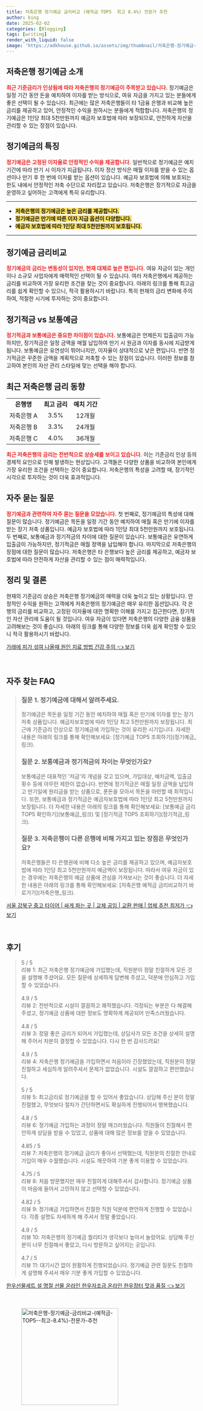 ```yaml
---
title: 저축은행 정기예금 금리비교 (예적금 TOP5  최고 8.4%) 전문가 추천
author: bing
date: 2025-02-02
categories: [Blogging]
tags: [writing]
render_with_liquid: false
image: 'https://adkhouse.github.io/assets/img/thumbnail/저축은행-정기예금-금리비교-(예적금-TOP5--최고-8.4%)-전문가-추천.webp'
---
```



<h2 id='저축은행 정기예금 소개'>저축은행 정기예금 소개</h2>

<p><b><span style="color: #ee2323;">최근 기준금리가 인상됨에 따라 저축은행의 정기예금이 주목받고 있습니다.</span></b> 정기예금은 일정 기간 동안 돈을 예치하여 이자를 받는 방식으로, 여유 자금을 가지고 있는 분들에게 좋은 선택이 될 수 있습니다. 최근에는 많은 저축은행들이 타 1금융 은행과 비교해 높은 금리를 제공하고 있어, 안정적인 수익을 원하시는 분들에게 적합합니다. 저축은행의 정기예금은 1인당 최대 5천만원까지 예금자 보호법에 따라 보장되므로, 안전하게 자산을 관리할 수 있는 장점이 있습니다.</p>

<h2 id='정기예금의 특징'>정기예금의 특징</h2>

<p><b><span style="color: #ee2323;">정기예금은 고정된 이자율로 안정적인 수익을 제공합니다.</span></b> 일반적으로 정기예금은 예치 기간에 따라 만기 시 이자가 지급됩니다. 이자 정산 방식은 매월 이자를 받을 수 있는 옵션이나 만기 후 한 번에 이자를 받는 옵션이 있습니다. 예금자 보호법에 의해 보호되는 한도 내에서 안정적인 저축 수단으로 자리잡고 있습니다. 저축은행은 장기적으로 자금을 운영하고 싶어하는 고객에게 특히 유리합니다.</p>

<hr />

<ul>
    <li><b><span style="background-color: #ffe066;">저축은행의 정기예금은 높은 금리를 제공합니다.</span></b></li>
    <li><b><span style="background-color: #ffe066;">정기예금은 만기에 따른 이자 지급 옵션이 다양합니다.</span></b></li>
    <li><b><span style="background-color: #ffe066;">예금자 보호법에 따라 1인당 최대 5천만원까지 보호됩니다.</span></b></li>
</ul>

<hr />

<h2 id='정기예금 금리비교'>정기예금 금리비교</h2>

<p><b><span style="color: #ee2323;">정기예금의 금리는 변동성이 있지만, 현재 대체로 높은 편입니다.</span></b> 여유 자금이 있는 개인이나 소규모 사업자에게 매력적인 선택이 될 수 있습니다. 여러 저축은행에서 제공하는 금리를 비교하여 가장 유리한 조건을 찾는 것이 중요합니다. 아래의 링크를 통해 최고금리를 쉽게 확인할 수 있으니, 적극 활용하시기 바랍니다. 특히 현재의 금리 변화에 주의하여, 적절한 시기에 투자하는 것이 중요합니다.</p>

<h2 id='정기적금 vs 보통예금'>정기적금 vs 보통예금</h2>

<p><b><span style="color: #ee2323;">정기적금과 보통예금은 중요한 차이점이 있습니다.</span></b> 보통예금은 언제든지 입출금이 가능하지만, 정기적금은 일정 금액을 매월 납입하여 만기 시 원금과 이자를 동시에 지급받게 됩니다. 보통예금은 유연성이 뛰어나지만, 이자율이 상대적으로 낮은 편입니다. 반면 정기적금은 꾸준한 금액을 계획적으로 저축할 수 있는 장점이 있습니다. 이러한 정보를 참고하여 본인의 자산 관리 스타일에 맞는 선택을 해야 합니다.</p>

<h2 id='최근 저축은행 금리 동향'>최근 저축은행 금리 동향</h2>

<table>
    <tr>
        <td style="text-align: center; height: 17px;"><b>은행명</b></td>
        <td style="text-align: center; height: 17px;"><b>최고 금리</b></td>
        <td style="text-align: center; height: 17px;"><b>예치 기간</b></td>
    </tr>
    <tr>
        <td style="text-align: center; height: 17px;">저축은행 A</td>
        <td style="text-align: center; height: 17px;">3.5%</td>
        <td style="text-align: center; height: 17px;">12개월</td>
    </tr>
    <tr>
        <td style="text-align: center; height: 17px;">저축은행 B</td>
        <td style="text-align: center; height: 17px;">3.3%</td>
        <td style="text-align: center; height: 17px;">24개월</td>
    </tr>
    <tr>
        <td style="text-align: center; height: 17px;">저축은행 C</td>
        <td style="text-align: center; height: 17px;">4.0%</td>
        <td style="text-align: center; height: 17px;">36개월</td>
    </tr>
</table>

<p><b><span style="color: #ee2323;">최근 저축은행의 금리는 전반적으로 상승세를 보이고 있습니다.</span></b> 이는 기준금리 인상 등의 경제적 요인으로 인해 발생하는 현상입니다. 고객들은 다양한 상품을 비교하여 본인에게 가장 유리한 조건을 선택하는 것이 중요합니다. 저축은행의 특성을 고려할 때, 장기적인 시각으로 투자하는 것이 더욱 효과적입니다.</p>

<h2 id='자주 묻는 질문'>자주 묻는 질문</h2>

<p><b><span style="color: #ee2323;">정기예금과 관련하여 자주 묻는 질문을 모았습니다.</span></b> 첫 번째로, 정기예금의 특성에 대해 질문이 많습니다. 정기예금은 목돈을 일정 기간 동안 예치하여 매월 혹은 만기에 이자를 받는 장기 저축 상품입니다. 예금자 보호법에 따라 1인당 최대 5천만원까지 보호됩니다. 두 번째로, 보통예금과 정기적금의 차이에 대한 질문이 있습니다. 보통예금은 유연하게 입출금이 가능하지만, 정기적금은 매월 정액을 납입해야 합니다. 마지막으로 저축은행의 장점에 대한 질문이 많습니다. 저축은행은 타 은행보다 높은 금리를 제공하고, 예금자 보호법에 따라 안전하게 자산을 관리할 수 있는 점이 매력적입니다.</p>

<h2 id='정리 및 결론'>정리 및 결론</h2>

<p>현재의 기준금리 상승은 저축은행 정기예금의 매력을 더욱 높이고 있는 상황입니다. 안정적인 수익을 원하는 고객에게 저축은행의 정기예금은 매우 유리한 옵션입니다. 각 은행의 금리를 비교하고, 고정된 이자율에 대한 명확한 이해를 가지고 접근한다면, 장기적인 자산 관리에 도움이 될 것입니다. 여유 자금이 있다면 저축은행의 다양한 금융 상품을 고려해보는 것이 좋습니다. 아래의 링크를 통해 다양한 정보를 더욱 쉽게 확인할 수 있으니 적극 활용하시기 바랍니다.</p>


<p><a class="click-button" title="가래에 피가 섞여 나올때 원인 치료 방법 건강 주의" href="https://adkhouse.github.io/posts/%EA%B0%80%EB%9E%98%EC%97%90-%ED%94%BC%EA%B0%80-%EC%84%9E%EC%97%AC-%EB%82%98%EC%98%AC%EB%95%8C-%EC%9B%90%EC%9D%B8-%EC%B9%98%EB%A3%8C-%EB%B0%A9%EB%B2%95-%EA%B1%B4%EA%B0%95-%EC%A3%BC%EC%9D%98/" rel="dofollow">가래에 피가 섞여 나올때 원인 치료 방법 건강 주의 👈 보기</a></p><br>
<h2 id='자주_찾는_FAQ'>자주 찾는 FAQ</h2>
<div itemscope="" itemtype="https://schema.org/FAQPage"> 
<blockquote> 
<div itemscope="" itemprop="mainEntity" itemtype="https://schema.org/Question"> 
<h3 itemprop="name">질문 1. 정기예금에 대해서 알려주세요.</h3> 
<div itemscope="" itemprop="acceptedAnswer" itemtype="https://schema.org/Answer"> 
<span itemprop="text"> 
<p>정기예금은 목돈을 일정 기간 동안 예치하여 매월 혹은 만기에 이자를 받는 장기저축 상품입니다. 예금자보호법에 따라 1인당 최고 5천만원까지 보장됩니다. 최근에 기준금리 인상으로 정기예금에 가입하는 것이 유리한 시기입니다. 자세한 내용은 아래의 링크를 통해 확인해보세요: [정기예금 TOP5 조회하기](정기예금_링크).</p> 
</span> 
</div> 
</div> 

<div itemscope="" itemprop="mainEntity" itemtype="https://schema.org/Question"> 
<h3 itemprop="name">질문 2. 보통예금과 정기적금의 차이는 무엇인가요?</h3> 
<div itemscope="" itemprop="acceptedAnswer" itemtype="https://schema.org/Answer"> 
<span itemprop="text"> 
<p>보통예금은 대표적인 '저금'의 개념을 갖고 있으며, 가입대상, 예치금액, 입출금 횟수 등에 아무런 제한이 없습니다. 반면에 정기적금은 매월 일정 금액을 납입하고 만기일에 원리금을 받는 상품으로, 푼돈을 모아서 목돈을 마련할 때 최적입니다. 또한, 보통예금과 정기적금은 예금자보호법에 따라 1인당 최고 5천만원까지 보장됩니다. 더 자세한 내용은 아래의 링크를 통해 확인해보세요: [보통예금 금리 TOP5 확인하기](보통예금_링크) 및 [정기적금 TOP5 조회하기](정기적금_링크).</p> 
</span> 
</div> 
</div> 

<div itemscope="" itemprop="mainEntity" itemtype="https://schema.org/Question"> 
<h3 itemprop="name">질문 3. 저축은행이 다른 은행에 비해 가지고 있는 장점은 무엇인가요?</h3> 
<div itemscope="" itemprop="acceptedAnswer" itemtype="https://schema.org/Answer"> 
<span itemprop="text"> 
<p>저축은행들은 타 은행권에 비해 다소 높은 금리를 제공하고 있으며, 예금자보호법에 따라 1인당 최고 5천만원까지 예금액이 보장됩니다. 따라서 여유 자금이 있는 경우에는 저축은행의 예금 상품에 관심을 가져보시는 것이 좋습니다. 더 자세한 내용은 아래의 링크를 통해 확인해보세요: [저축은행 예적금 금리비교하기 바로가기](저축은행_링크).</p> 
</span> 
</div> 
</div> 
</blockquote> 
</div>
<p><a class="click-button" title="서울 강북구 중고 타이어 | 싸게 파는 곳 | 교체 공임 | 교환 판매 | 업체 추천 최저가" href="https://adkhouse.github.io/posts/%EC%84%9C%EC%9A%B8-%EA%B0%95%EB%B6%81%EA%B5%AC-%EC%A4%91%EA%B3%A0-%ED%83%80%EC%9D%B4%EC%96%B4-%EC%8B%B8%EA%B2%8C-%ED%8C%8C%EB%8A%94-%EA%B3%B3-%EA%B5%90%EC%B2%B4-%EA%B3%B5%EC%9E%84-%EA%B5%90%ED%99%98-%ED%8C%90%EB%A7%A4-%EC%97%85%EC%B2%B4-%EC%B6%94%EC%B2%9C-%EC%B5%9C%EC%A0%80%EA%B0%80/" rel="dofollow">서울 강북구 중고 타이어 | 싸게 파는 곳 | 교체 공임 | 교환 판매 | 업체 추천 최저가 👈 보기</a></p><br>
<h2 id='후기'>후기</h2>
<div itemscope itemtype="https://schema.org/Product">
  <blockquote>
  <div itemprop="review" itemscope itemtype="https://schema.org/Review">
      <div itemprop="reviewRating" itemscope itemtype="https://schema.org/Rating"> <span itemprop="ratingValue">5</span> / <span itemprop="bestRating">5</span> </div>
      <span itemprop="reviewBody">리뷰 1: 최근 저축은행 정기예금에 가입했는데, 직원분이 정말 친절하게 모든 것을 설명해 주셨어요. 모든 질문에 상세하게 답변해 주셨고, 덕분에 안심하고 가입할 수 있었습니다.</span>
  </div>
  <br>
  <div itemprop="review" itemscope itemtype="https://schema.org/Review">
      <div itemprop="reviewRating" itemscope itemtype="https://schema.org/Rating"> <span itemprop="ratingValue">4.9</span> / <span itemprop="bestRating">5</span> </div>
      <span itemprop="reviewBody">리뷰 2: 전반적으로 시설이 깔끔하고 쾌적했습니다. 걱정되는 부분은 다 해결해 주셨고, 정기예금 상품에 대한 정보도 명확하게 제공되어 만족스러웠습니다.</span>
  </div>
  <br>
  <div itemprop="review" itemscope itemtype="https://schema.org/Review">
      <div itemprop="reviewRating" itemscope itemtype="https://schema.org/Rating"> <span itemprop="ratingValue">4.8</span> / <span itemprop="bestRating">5</span> </div>
      <span itemprop="reviewBody">리뷰 3: 정말 좋은 금리가 되어서 가입했는데, 상담사가 모든 조건을 상세히 설명해 주어서 차분히 결정할 수 있었습니다. 다시 한 번 감사드려요!</span>
  </div>
  <br>
  <div itemprop="review" itemscope itemtype="https://schema.org/Review">
      <div itemprop="reviewRating" itemscope itemtype="https://schema.org/Rating"> <span itemprop="ratingValue">4.9</span> / <span itemprop="bestRating">5</span> </div>
      <span itemprop="reviewBody">리뷰 4: 저축은행 정기예금을 가입하면서 처음이라 긴장했었는데, 직원분이 정말 친절하고 세심하게 알려주셔서 문제가 없었습니다. 시설도 깔끔하고 편안했습니다.</span>
  </div>
  <br>
  <div itemprop="review" itemscope itemtype="https://schema.org/Review">
      <div itemprop="reviewRating" itemscope itemtype="https://schema.org/Rating"> <span itemprop="ratingValue">5</span> / <span itemprop="bestRating">5</span> </div>
      <span itemprop="reviewBody">리뷰 5: 최고금리로 정기예금을 할 수 있어서 좋았습니다. 상담해 주신 분이 정말 친절했고, 무엇보다 절차가 간단하면서도 확실하게 진행되어서 행복했습니다.</span>
  </div>
  <br>
  <div itemprop="review" itemscope itemtype="https://schema.org/Review">
      <div itemprop="reviewRating" itemscope itemtype="https://schema.org/Rating"> <span itemprop="ratingValue">4.8</span> / <span itemprop="bestRating">5</span> </div>
      <span itemprop="reviewBody">리뷰 6: 정기예금 가입하는 과정이 정말 매끄러웠습니다. 직원들이 친절해서 편안하게 상담을 받을 수 있었고, 상품에 대해 많은 정보를 얻을 수 있었습니다.</span>
  </div>
  <br>
  <div itemprop="review" itemscope itemtype="https://schema.org/Review">
      <div itemprop="reviewRating" itemscope itemtype="https://schema.org/Rating"> <span itemprop="ratingValue">4.85</span> / <span itemprop="bestRating">5</span> </div>
      <span itemprop="reviewBody">리뷰 7: 저축은행의 정기예금 금리가 좋아서 선택했는데, 직원분의 친절한 안내로 가입이 매우 수월했습니다. 시설도 깨끗하여 기분 좋게 이용할 수 있었습니다.</span>
  </div>
  <br>
  <div itemprop="review" itemscope itemtype="https://schema.org/Review">
      <div itemprop="reviewRating" itemscope itemtype="https://schema.org/Rating"> <span itemprop="ratingValue">4.75</span> / <span itemprop="bestRating">5</span> </div>
      <span itemprop="reviewBody">리뷰 8: 처음 방문했지만 매우 친절하게 대해주셔서 감사합니다. 정기예금 상품이 마음에 들어서 고민하지 않고 선택할 수 있었습니다.</span>
  </div>
  <br>
  <div itemprop="review" itemscope itemtype="https://schema.org/Review">
      <div itemprop="reviewRating" itemscope itemtype="https://schema.org/Rating"> <span itemprop="ratingValue">4.82</span> / <span itemprop="bestRating">5</span> </div>
      <span itemprop="reviewBody">리뷰 9: 정기예금 가입하면서 친절한 직원 덕분에 편안하게 진행할 수 있었습니다. 각종 설명도 자세하게 해 주셔서 정말 좋았습니다.</span>
  </div>
  <br>
  <div itemprop="review" itemscope itemtype="https://schema.org/Review">
      <div itemprop="reviewRating" itemscope itemtype="https://schema.org/Rating"> <span itemprop="ratingValue">4.9</span> / <span itemprop="bestRating">5</span> </div>
      <span itemprop="reviewBody">리뷰 10: 저축은행의 정기예금 퀄리티가 생각보다 높아서 놀랐어요. 상담해 주신 분이 너무 친절해서 좋았고, 다시 방문하고 싶어지는 곳입니다.</span>
  </div>
  <br>
  <div itemprop="review" itemscope itemtype="https://schema.org/Review">
      <div itemprop="reviewRating" itemscope itemtype="https://schema.org/Rating"> <span itemprop="ratingValue">4.7</span> / <span itemprop="bestRating">5</span> </div>
      <span itemprop="reviewBody">리뷰 11: 대기시간 없이 원활하게 진행되었습니다. 정기예금 관련 질문도 친절하게 설명해 주셔서 매우 기분 좋게 가입할 수 있었습니다.</span>
  </div>
  </blockquote>
</div>
<p><a class="click-button" title="한우선물세트 설 명절 선물 온라인 한우자조금 온라인 한우장터 맛과 품질" href="https://adkhouse.github.io/posts/%ED%95%9C%EC%9A%B0%EC%84%A0%EB%AC%BC%EC%84%B8%ED%8A%B8-%EC%84%A4-%EB%AA%85%EC%A0%88-%EC%84%A0%EB%AC%BC-%EC%98%A8%EB%9D%BC%EC%9D%B8-%ED%95%9C%EC%9A%B0%EC%9E%90%EC%A1%B0%EA%B8%88-%EC%98%A8%EB%9D%BC%EC%9D%B8-%ED%95%9C%EC%9A%B0%EC%9E%A5%ED%84%B0-%EB%A7%9B%EA%B3%BC-%ED%92%88%EC%A7%88/" rel="dofollow">한우선물세트 설 명절 선물 온라인 한우자조금 온라인 한우장터 맛과 품질 👈 보기</a></p><br>
<figure class="image"><img src="https://adkhouse.github.io/assets/img/thumbnail/저축은행-정기예금-금리비교-(예적금-TOP5--최고-8.4%)-전문가-추천.webp" alt="저축은행-정기예금-금리비교-(예적금-TOP5--최고-8.4%)-전문가-추천" width="256" height="256"></figure>